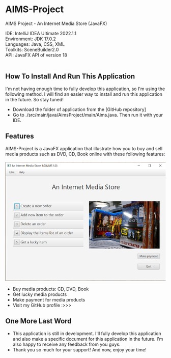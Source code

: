 # AIMS-Project
AIMS Project - An Internet Media Store (JavaFX)

IDE: IntelliJ IDEA Ultimate 2022.1.1
<br>
Environment: JDK 17.0.2
<br>
Languages: Java, CSS, XML
<br>
Toolkits: SceneBuilder2.0
<br>
API: JavaFX API of version 18
<br>
<br>
## How To Install And Run This Application

I'm not having enough time to fully develop this application, so I'm using the following method. I will find an easier way to install and run this application in the future. So stay tuned!
<br>
 + Download the folder of application from the [GitHub repository]
 + Go to ./src/main/java/AimsProject/main/Aims.java. Then run it with your IDE.

## Features
AIMS-Project is a JavaFX application that illustrate how you to buy and sell media products such as DVD, CD, Book online with these following features:
<br>
<br>
<img src="https://github.com/diepanhng0711/AIMS-Project/blob/main/src/main/resources/AimsProject/main/AIMS_Demo.png">
+ Buy media products: CD, DVD, Book
+ Get lucky media products
+ Make payment for media products
+ Visit my GitHub profile :>>>

## One More Last Word
+ This application is still in development. I'll fully develop this application and also make a specific document for this application in the future. I'm also happy to receive any feedback from you guys.
+ Thank you so much for your support! And now, enjoy your time!
